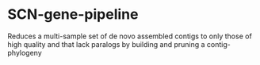 # SCN-gene-pipeline
Reduces a multi-sample set of de novo assembled contigs to only those of high quality and that lack paralogs by building and pruning a contig-phylogeny
